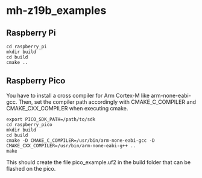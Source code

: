 # mh-z19b_examples

## Raspberry Pi

```
cd raspberry_pi
mkdir build
cd build
cmake ..
```

## Raspberry Pico
You have to install a cross compiler for Arm Cortex-M like arm-none-eabi-gcc.
Then, set the compiler path accordingly with CMAKE_C_COMPILER and CMAKE_CXX_COMPILER when executing cmake.

```
export PICO_SDK_PATH=/path/to/sdk
cd raspberry_pico
mkdir build
cd build
cmake -D CMAKE_C_COMPILER=/usr/bin/arm-none-eabi-gcc -D CMAKE_CXX_COMPILER=/usr/bin/arm-none-eabi-g++ ..
make
```
This should create the file pico_example.uf2 in the build folder that can be flashed on the pico.
